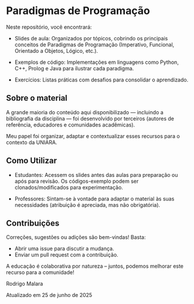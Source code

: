 # Paradigmas de Programação

Neste repositório, você encontrará:

* Slides de aula: Organizados por tópicos, cobrindo os principais conceitos de Paradigmas de Programação (Imperativo, Funcional, Orientado a Objetos, Lógico, etc.).

* Exemplos de código: Implementações em linguagens como Python, C++, Prolog e Java para ilustrar cada paradigma.

* Exercícios: Listas práticas com desafios para consolidar o aprendizado.

## Sobre o material

A grande maioria do conteúdo aqui disponibilizado — incluindo a bibliografia da disciplina — foi desenvolvido por terceiros (autores de referência, educadores e comunidades acadêmicas).

Meu papel foi organizar, adaptar e contextualizar esses recursos para o contexto da UNIARA.

## Como Utilizar

* Estudantes: Acessem os slides antes das aulas para preparação ou após para revisão. Os códigos-exemplo podem ser clonados/modificados para experimentação.

* Professores: Sintam-se à vontade para adaptar o material às suas necessidades (atribuição é apreciada, mas não obrigatória).

## Contribuições
Correções, sugestões ou adições são bem-vindas! Basta:

* Abrir uma issue para discutir a mudança.
* Enviar um pull request com a contribuição.

A educação é colaborativa por natureza – juntos, podemos melhorar este recurso para a comunidade!

Rodrigo Malara

Atualizado em 25 de junho de 2025